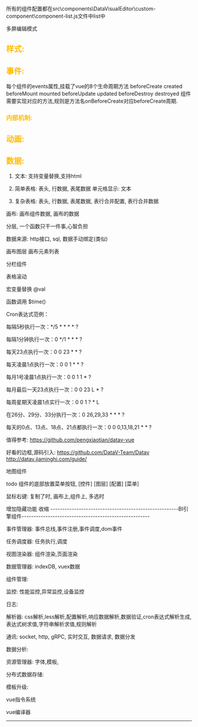 
所有的组件配置都在src\components\DataVisualEditor\custom-component\component-list.js文件中list中



多屏编辑模式



## <font color="#fb0">样式: </font><br />

 


## <font color="#fb0">事件: </font><br /> 

每个组件的events属性,挂载了vue的8个生命周期方法
beforeCreate created 
beforeMount mounted 
beforeUpdate updated 
beforeDestroy destroyed 
组件需要实现对应的方法,规则是方法名onBeforeCreate对应beforeCreate周期.


### <font color="#fb0">内部机制: </font><br /> 
 

## <font color="#fb0">动画: </font><br /> 


## <font color="#fb0">数据: </font><br /> 

1. 文本: 支持变量替换,支持html
2. 简单表格:  表头, 行数据, 表尾数据
    单元格显示: 文本

3. 复杂表格:  表头, 行数据, 表尾数据, 表行合并配置, 表行合并数据 







画布: 画布组件数据, 画布的数据



分层, 一个函数只干一件事,心智负担




数据来源: http接口, sql, 数据手动绑定(类似)


画布图层
画布元素列表

分栏组件

表格滚动

宏变量替换
@val

函数调用
$time()







Cron表达式范例：

每隔5秒执行一次：*/5 * * * * ?

每隔1分钟执行一次：0 */1 * * * ?

每天23点执行一次：0 0 23 * * ?

每天凌晨1点执行一次：0 0 1 * * ?

每月1号凌晨1点执行一次：0 0 1 1 * ?

每月最后一天23点执行一次：0 0 23 L * ?

每周星期天凌晨1点实行一次：0 0 1 ? * L

在26分、29分、33分执行一次：0 26,29,33 * * * ?

每天的0点、13点、18点、21点都执行一次：0 0 0,13,18,21 * * ?

  


值得参考: https://github.com/pengxiaotian/datav-vue

好看的边框,源码引入:
https://github.com/DataV-Team/Datav
http://datav.jiaminghi.com/guide/

地图组件

todo 组件的底部放置菜单按钮,  [控件]  [图层] [配置] [菜单]   


鼠标右键:   复制了时, 画布上,组件上, 多选时

增加隐藏功能
收缩
------------------------------------------------------BI引擎组件------------------------------------------------------

事件管理器: 事件总线,事件注册,事件调度,dom事件

任务调度器: 任务执行,调度

视图渲染器: 组件渲染,页面渲染

数据管理器: indexDB, vuex数据

组件管理: 

监控: 性能监控,异常监控,设备监控

日志: 
 
解析器: css解析,less解析,配置解析,响应数据解析,数据验证,cron表达式解析生成,表达式树求值,字符串解析求值,规则解析
 
通讯: socket, http, gRPC, 实时交互, 数据请求, 数据分发

数据分析: 

资源管理器: 字体,模板,

分布式数据存储: 

模板升级:
 
vue指令系统

vue编译器

--------------------------------------------------------------------------------------------------------------